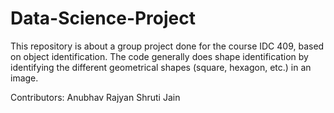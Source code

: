 # Data-Science-Project
This repository is about a group project done for the course IDC 409, based on object identification. The code generally does shape identification by identifying the different geometrical shapes (square, hexagon, etc.) in an image.

Contributors:
Anubhav Rajyan 
Shruti Jain 
